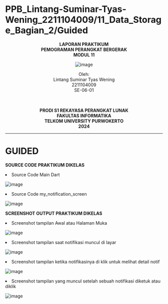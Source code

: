 # PPB_Lintang-Suminar-Tyas-Wening_2211104009/11_Data_Storage_Bagian_2/Guided

<div align="center">

**LAPORAN PRAKTIKUM** <br>
**PEMOGRAMAN PERANGKAT BERGERAK** <br>
**MODUL 11** <br>

<p align="center">

![image](img/logoTel-u.jpeg)

</p>

Oleh:<br>
Lintang Suminar Tyas Wening<br>
2211104009<br>
SE-06-01<br>
<br>
<br>

**PRODI S1 REKAYASA PERANGKAT LUNAK** <br>
**FAKULTAS INFORMATIKA** <br>
**TELKOM UNIVERSITY PURWOKERTO** <br>
**2024** <br>
</div>

---
# GUIDED
**SOURCE CODE PRAKTIKUM DIKELAS**
<li> Source Code Main Dart

![image](img/SourceCode_MainDart.png) <br>

<li> Source Code my_notification_screen

![image](img/SourceCode_MyNotificationScreen.png) <br>

**SCREENSHOT OUTPUT PRAKTIKUM DIKELAS**
<li> Screenshot tampilan Awal atau Halaman Muka

![image](img/output_TampilanAwal.png) <br>

<li> Screenshot tampilan saat notifikasi muncul di layar

![image](img/output_TampilanNotifMuncul.png) <br>

<li> Screenshot tampilan ketika notifikasinya di klik untuk melihat detail notif

![image](img/output_TampilanNotifDetail.png) <br>

<li> Screenshot tampilan yang muncul setelah sebuah notifikasi diketuk atau diklik

![image](img/output_TampilanNotifDiklik.png) <br>



